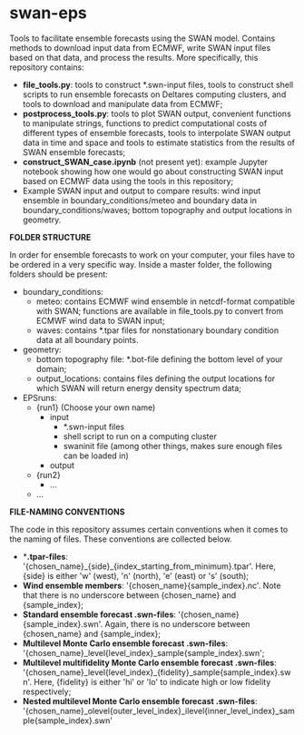 # swan-eps
Tools to facilitate ensemble forecasts using the SWAN model. Contains methods to download input data from ECMWF, 
write SWAN input files based on that data, and process the results. More specifically, this repository contains:

* **file_tools.py**:   tools to construct *.swn-input files, tools to construct shell scripts to run ensemble forecasts on Deltares computing clusters, and tools to download and manipulate data from ECMWF;
* **postprocess_tools.py**:  tools to plot SWAN output, convenient functions to manipulate strings, functions to predict computational costs of different types of ensemble forecasts, tools to interpolate SWAN output data in time and space and tools to estimate statistics from the results of SWAN ensemble forecasts;
* **construct_SWAN_case.ipynb** (not present yet):  example Jupyter notebook showing how one would go about constructing SWAN input based on ECMWF data using the tools in this repository;
* Example SWAN input and output to compare results:  wind input ensemble in boundary_conditions/meteo and boundary data in boundary_conditions/waves; bottom topography and output locations in geometry.

**FOLDER STRUCTURE**

In order for ensemble forecasts to work on your computer, your files have to be ordered in a very specific way. Inside a master folder, the following folders should be present:

* boundary_conditions:
    * meteo: contains ECMWF wind ensemble in netcdf-format compatible with SWAN; functions are available in file_tools.py to convert from ECMWF wind data to SWAN input;
    * waves: contains *.tpar files for nonstationary boundary condition data at all boundary points.
* geometry:
    * bottom topography file: *.bot-file defining the bottom level of your domain;
    * output_locations: contains files defining the output locations for which SWAN will return energy density spectrum data;
* EPSruns:
    * \{run1\} (Choose your own name)
        * input
            * *.swn-input files
            * shell script to run on a computing cluster
            * swaninit file (among other things, makes sure enough files can be loaded in)
        * output
    * \{run2\}
        * ...       
    * ...
 
**FILE-NAMING CONVENTIONS**

The code in this repository assumes certain conventions when it comes to the naming of files. These conventions are collected below.

* ***.tpar-files**: '\{chosen_name\}\_\{side\}\_\{index_starting_from_minimum\}.tpar'. Here, \{side\} is either 'w' (west), 'n' (north), 'e' (east) or 's' (south);
* **Wind ensemble members**: '\{chosen_name\}\{sample_index\}.nc'. Note that there is no underscore between \{chosen_name\} and \{sample_index\};
* **Standard ensemble forecast .swn-files**: '\{chosen_name\}\{sample_index\}.swn'. Again, there is no underscore between \{chosen_name\} and \{sample_index\};
* **Multilevel Monte Carlo ensemble forecast .swn-files**: '\{chosen_name\}\_level\{level_index\}\_sample\{sample_index\}.swn';
* **Multilevel multifidelity Monte Carlo ensemble forecast .swn-files**: '\{chosen_name\}\_level\{level_index\}_\{fidelity\}\_sample\{sample_index\}.swn'. Here, \{fidelity\} is either 'hi' or 'lo' to indicate high or low fidelity respectively;
* **Nested multilevel Monte Carlo ensemble forecast .swn-files**: '\{chosen_name\}\_olevel\{outer_level_index\}\_ilevel\{inner_level_index\}\_sample\{sample_index\}.swn'
